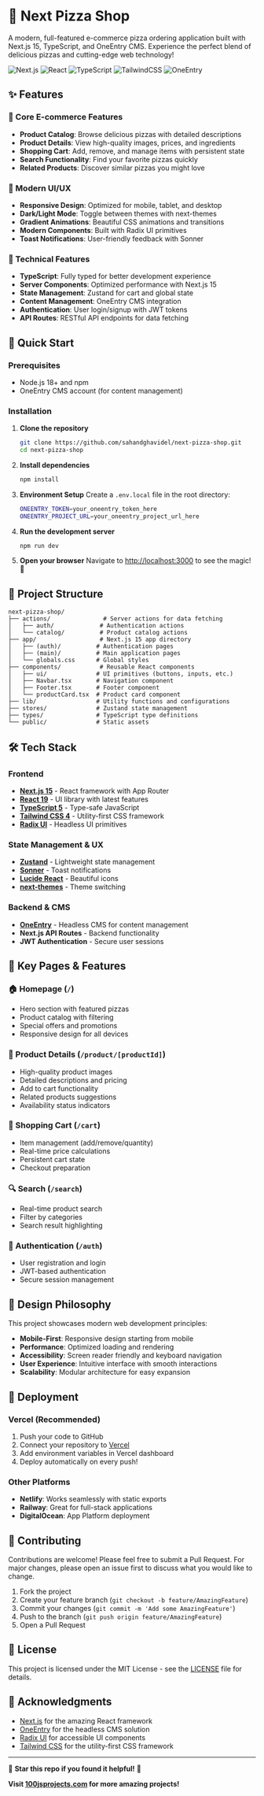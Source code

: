 # 🍕 Next Pizza Shop

A modern, full-featured e-commerce pizza ordering application built with Next.js 15, TypeScript, and OneEntry CMS. Experience the perfect blend of delicious pizzas and cutting-edge web technology!

![Next.js](https://img.shields.io/badge/Next.js-15.4.5-black)
![React](https://img.shields.io/badge/React-19.1.0-blue)
![TypeScript](https://img.shields.io/badge/TypeScript-5-blue)
![TailwindCSS](https://img.shields.io/badge/TailwindCSS-4-06B6D4)
![OneEntry](https://img.shields.io/badge/OneEntry-CMS-orange)

## ✨ Features

### 🛒 Core E-commerce Features

- **Product Catalog**: Browse delicious pizzas with detailed descriptions
- **Product Details**: View high-quality images, prices, and ingredients
- **Shopping Cart**: Add, remove, and manage items with persistent state
- **Search Functionality**: Find your favorite pizzas quickly
- **Related Products**: Discover similar pizzas you might love

### 🎨 Modern UI/UX

- **Responsive Design**: Optimized for mobile, tablet, and desktop
- **Dark/Light Mode**: Toggle between themes with next-themes
- **Gradient Animations**: Beautiful CSS animations and transitions
- **Modern Components**: Built with Radix UI primitives
- **Toast Notifications**: User-friendly feedback with Sonner

### 🔧 Technical Features

- **TypeScript**: Fully typed for better development experience
- **Server Components**: Optimized performance with Next.js 15
- **State Management**: Zustand for cart and global state
- **Content Management**: OneEntry CMS integration
- **Authentication**: User login/signup with JWT tokens
- **API Routes**: RESTful API endpoints for data fetching

## 🚀 Quick Start

### Prerequisites

- Node.js 18+ and npm
- OneEntry CMS account (for content management)

### Installation

1. **Clone the repository**

   ```bash
   git clone https://github.com/sahandghavidel/next-pizza-shop.git
   cd next-pizza-shop
   ```

2. **Install dependencies**

   ```bash
   npm install
   ```

3. **Environment Setup**
   Create a `.env.local` file in the root directory:

   ```bash
   ONEENTRY_TOKEN=your_oneentry_token_here
   ONEENTRY_PROJECT_URL=your_oneentry_project_url_here
   ```

4. **Run the development server**

   ```bash
   npm run dev
   ```

5. **Open your browser**
   Navigate to [http://localhost:3000](http://localhost:3000) to see the magic! 🎉

## 📁 Project Structure

```
next-pizza-shop/
├── actions/               # Server actions for data fetching
│   ├── auth/             # Authentication actions
│   └── catalog/          # Product catalog actions
├── app/                  # Next.js 15 app directory
│   ├── (auth)/          # Authentication pages
│   ├── (main)/          # Main application pages
│   └── globals.css      # Global styles
├── components/           # Reusable React components
│   ├── ui/              # UI primitives (buttons, inputs, etc.)
│   ├── Navbar.tsx       # Navigation component
│   ├── Footer.tsx       # Footer component
│   └── productCard.tsx  # Product card component
├── lib/                 # Utility functions and configurations
├── stores/              # Zustand state management
├── types/               # TypeScript type definitions
└── public/              # Static assets
```

## 🛠️ Tech Stack

### Frontend

- **[Next.js 15](https://nextjs.org/)** - React framework with App Router
- **[React 19](https://react.dev/)** - UI library with latest features
- **[TypeScript 5](https://www.typescriptlang.org/)** - Type-safe JavaScript
- **[Tailwind CSS 4](https://tailwindcss.com/)** - Utility-first CSS framework
- **[Radix UI](https://www.radix-ui.com/)** - Headless UI primitives

### State Management & UX

- **[Zustand](https://zustand-demo.pmnd.rs/)** - Lightweight state management
- **[Sonner](https://sonner.emilkowal.ski/)** - Toast notifications
- **[Lucide React](https://lucide.dev/)** - Beautiful icons
- **[next-themes](https://github.com/pacocoursey/next-themes)** - Theme switching

### Backend & CMS

- **[OneEntry](https://oneentry.cloud/)** - Headless CMS for content management
- **Next.js API Routes** - Backend functionality
- **JWT Authentication** - Secure user sessions

## 🎯 Key Pages & Features

### 🏠 Homepage (`/`)

- Hero section with featured pizzas
- Product catalog with filtering
- Special offers and promotions
- Responsive design for all devices

### 🍕 Product Details (`/product/[productId]`)

- High-quality product images
- Detailed descriptions and pricing
- Add to cart functionality
- Related products suggestions
- Availability status indicators

### 🛒 Shopping Cart (`/cart`)

- Item management (add/remove/quantity)
- Real-time price calculations
- Persistent cart state
- Checkout preparation

### 🔍 Search (`/search`)

- Real-time product search
- Filter by categories
- Search result highlighting

### 🔐 Authentication (`/auth`)

- User registration and login
- JWT-based authentication
- Secure session management

## 🎨 Design Philosophy

This project showcases modern web development principles:

- **Mobile-First**: Responsive design starting from mobile
- **Performance**: Optimized loading and rendering
- **Accessibility**: Screen reader friendly and keyboard navigation
- **User Experience**: Intuitive interface with smooth interactions
- **Scalability**: Modular architecture for easy expansion

## 🚀 Deployment

### Vercel (Recommended)

1. Push your code to GitHub
2. Connect your repository to [Vercel](https://vercel.com)
3. Add environment variables in Vercel dashboard
4. Deploy automatically on every push!

### Other Platforms

- **Netlify**: Works seamlessly with static exports
- **Railway**: Great for full-stack applications
- **DigitalOcean**: App Platform deployment

## 🤝 Contributing

Contributions are welcome! Please feel free to submit a Pull Request. For major changes, please open an issue first to discuss what you would like to change.

1. Fork the project
2. Create your feature branch (`git checkout -b feature/AmazingFeature`)
3. Commit your changes (`git commit -m 'Add some AmazingFeature'`)
4. Push to the branch (`git push origin feature/AmazingFeature`)
5. Open a Pull Request



## 📄 License

This project is licensed under the MIT License - see the [LICENSE](LICENSE) file for details.

## 🙏 Acknowledgments

- [Next.js](https://nextjs.org/) for the amazing React framework
- [OneEntry](https://oneentry.cloud/) for the headless CMS solution
- [Radix UI](https://www.radix-ui.com/) for accessible UI components
- [Tailwind CSS](https://tailwindcss.com/) for the utility-first CSS framework

---


🌟 **Star this repo if you found it helpful!** 🌟

**Visit [100jsprojects.com](https://100jsprojects.com) for more amazing projects!**

</div>
